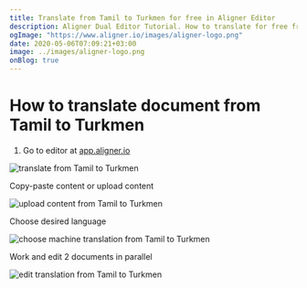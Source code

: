 ```yaml
---
title: Translate from Tamil to Turkmen for free in Aligner Editor
description: Aligner Dual Editor Tutorial. How to translate for free from Tamil to Turkmen. Aligner is multilingual document management platform. 
ogImage: "https://www.aligner.io/images/aligner-logo.png"
date: 2020-05-06T07:09:21+03:00
image: ../images/aligner-logo.png
onBlog: true
---
```


# How to translate document from Tamil to Turkmen

1. Go to editor at [app.aligner.io](https://app.aligner.io "Aligner App web page")

![translate from Tamil to Turkmen](../aligner-blank-editor.png "translate from Tamil to Turkmen")

Copy-paste content or upload content

![upload content from Tamil to Turkmen](../aligner-uploaded-document.png "upload content from Tamil to Turkmen")

Choose desired language

![choose machine translation from Tamil to Turkmen](../aligner-language-dropdown.png "choose machine translation from Tamil to Turkmen")

Work and edit 2 documents in parallel

![edit translation from Tamil to Turkmen](../aligner-double-sitded-editor.png "edit translation from Tamil to Turkmen")

